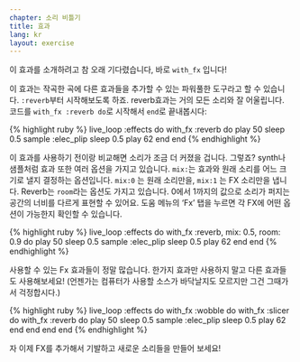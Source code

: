 ```yaml
---
chapter: 소리 비틀기
title: 효과
lang: kr
layout: exercise
---
```


이 효과를 소개하려고 참 오래 기다렸습니다, 바로 `with_fx` 입니다!

이 효과는 작곡한 곡에 다른 효과들을 추가할 수 있는 파워풀한 도구라고 할 수 있습니다. `:reverb`부터 시작해보도록 하죠. reverb효과는 거의 모든 소리와 잘 어울립니다. 코드를 `with_fx :reverb do`로 시작해서  `end`로 끝내봅시다:

{% highlight ruby %}
live_loop :effects do
  with_fx :reverb do
    play 50
    sleep 0.5
    sample :elec_plip
    sleep 0.5
    play 62
  end
end
{% endhighlight %}

이 효과를 사용하기 전이랑 비교해면 소리가 조금 더 커졌을 겁니다. 그렇죠? synth나 샘플처럼 효과 또한 여러 옵션을 가지고 있습니다. `mix:`는 효과와 원래 소리를 어느 크기로 낼지 결정하는 옵션입니다. `mix:0` 는 원래 소리만을, `mix:1` 는 FX 소리만을 냅니다. Reverb는 `room`라는 옵션도 가지고 있습니다. 0에서 1까지의 값으로 소리가 퍼지는 공간의 너비를 다르게 표현할 수 있어요. 도움 메뉴의 ‘Fx’ 탭을 누르면 각 FX에 어떤 옵션이 가능한지 확인할 수 있습니다.

{% highlight ruby %}
live_loop :effects do
  with_fx :reverb, mix: 0.5, room: 0.9 do
    play 50
    sleep 0.5
    sample :elec_plip
    sleep 0.5
    play 62
  end
end
{% endhighlight %}

사용할 수 있는 Fx 효과들이 정말 많습니다. 한가지 효과만 사용하지 말고 다른 효과들도 사용해보세요! (언젠가는 컴퓨터가 사용할 소스가 바닥날지도 모르지만 그건 그때가서 걱정합시다.)

{% highlight ruby %}
live_loop :effects do
  with_fx :wobble do
    with_fx :slicer do
      with_fx :reverb do
        play 50
        sleep 0.5
        sample :elec_plip
        sleep 0.5
        play 62
      end
    end
  end
end
{% endhighlight %}

자 이제 FX를 추가해서 기발하고 새로운 소리들을 만들어 보세요!

